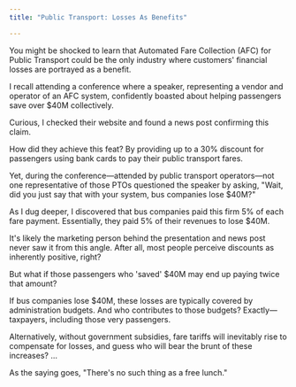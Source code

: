 ```yaml
---
title: "Public Transport: Losses As Benefits"

---
```


You might be shocked to learn that Automated Fare Collection (AFC) for Public Transport could be the only industry where customers' financial losses are portrayed as a benefit.

I recall attending a conference where a speaker, representing a vendor and operator of an AFC system, confidently boasted about helping passengers save over $40M collectively.

Curious, I checked their website and found a news post confirming this claim.

How did they achieve this feat? By providing up to a 30% discount for passengers using bank cards to pay their public transport fares.

Yet, during the conference—attended by public transport operators—not one representative of those PTOs questioned the speaker by asking, "Wait, did you just say that with your system, bus companies lose $40M?"

As I dug deeper, I discovered that bus companies paid this firm 5% of each fare payment. Essentially, they paid 5% of their revenues to lose $40M.

It's likely the marketing person behind the presentation and news post never saw it from this angle. After all, most people perceive discounts as inherently positive, right?

But what if those passengers who 'saved' $40M may end up paying twice that amount?

If bus companies lose $40M, these losses are typically covered by administration budgets. And who contributes to those budgets? Exactly—taxpayers, including those very passengers.

Alternatively, without government subsidies, fare tariffs will inevitably rise to compensate for losses, and guess who will bear the brunt of these increases? ...

As the saying goes, "There's no such thing as a free lunch."
